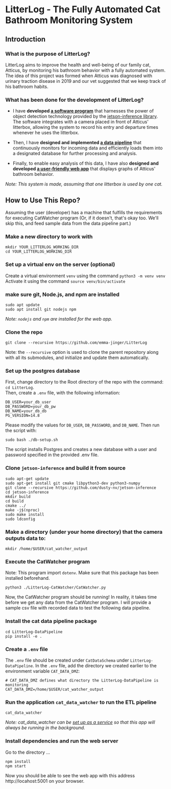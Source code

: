 
# LitterLog - The Fully Automated Cat Bathroom Monitoring System
## Introduction
### What is the purpose of LitterLog?
LitterLog aims to improve the health and well-being of our family cat, Atticus, by monitoring his bathroom behavior with a fully automated system. The idea of this project was formed when Atticus was diagnosed with urinary traction disease in 2019 and our vet suggested that we keep track of his bathroom habits.

### What has been done for the development of LitterLog?
- I have **developed [a software program](https://github.com/emma-jinger/Litterlog-CatWatcher/tree/aadfa7eb1b7098925f2a8226d23947514a762ee3)** that harnesses the power of object detection technology provided by the [jetson-inference library](https://github.com/dusty-nv/jetson-inference). The software integrates with a camera placed in front of Atticus' litterbox, allowing the system to record his entry and departure times whenever he uses the litterbox. 

- Then, I have **designed and implemented [a data pipeline](https://github.com/emma-jinger/LitterLog-DataPipeline/tree/d4c44f7470c6349ac62e4717515655d85f31f98c)** that continuously monitors for incoming data and efficiently loads them into a designated database for further processing and analysis.

- Finally, to enable easy analysis of this data, I have also **designed and developed [a user-friendly web app](https://github.com/emma-jinger/LitterLog-WebApp/tree/65c07feef6b9cb3ee439a9bd975c53307aaee43e)** that displays graphs of Atticus' bathroom behavior.

*Note: This system is made, assuming that one litterbox is used by one cat.* 


## How to Use This Repo?
Assuming the user (developer) has a machine that fulfills the requirements for executing CatWatcher program (Or, if it doesn't, that's okay too. We'll skip this, and feed sample data from the data pipeline part.)

### Make a new directory to work with
```
mkdir YOUR_LITTERLOG_WORKING_DIR
cd YOUR_LITTERLOG_WORKING_DIR
```
### Set up a virtual env on the server (optional)
Create a virtual environment `venv` using the command `python3 -m venv venv`
Activate it using the command `source venv/bin/activate`

### make sure git, Node.js, and npm are installed
```
sudo apt update
sudo apt install git nodejs npm
```
*Note: `nodejs` and `npm` are installed for the web app.*

### Clone the repo
```
git clone --recursive https://github.com/emma-jinger/LitterLog 
``` 
Note: the `--recursive` option is used to clone the parent repository along with all its submodules, and initialize and update them automatically.

### Set up the postgres database
First, change directory to the Root directory of the repo with the command: `cd LitterLog`.<br>
Then, create a `.env` file, with the following information: 
```
DB_USER=your_db_user
DB_PASSWORD=your_db_pw
DB_NAME=your_db_db
PG_VERSION=14.8
```
Please modify the values for `DB_USER`, `DB_PASSWORD`, and `DB_NAME`. Then run the script with: 
```
sudo bash ./db-setup.sh
```
The script installs Postgres and creates a new database with a user and password specified in the provided .env file.


### Clone `jetson-inference` and build it from source
```
sudo apt-get update
sudo apt-get install git cmake libpython3-dev python3-numpy
git clone --recursive https://github.com/dusty-nv/jetson-inference
cd jetson-inference
mkdir build
cd build
cmake ../
make -j$(nproc)
sudo make install
sudo ldconfig
```
### Make a directory (under your home directory) that the camera outputs data to: 
```
mkdir /home/$USER/cat_watcher_output
```
### Execute the CatWatcher program  
Note: This program import `dotenv`. Make sure that this package has been installed beforehand.  
```
python3 ./LitterLog-CatWatcher/CatWatcher.py
```
Now, the CatWatcher program should be running! In reality, it takes time before we get any data from the CatWatcher program. I will provide a sample csv file with recorded data to test the following data pipeline. 


### Install the cat data pipeline package 
```
cd LitterLog-DataPipeline
pip install -e .
```
### Create a `.env` file 
The `.env` file should be created under `CatDataSchema` under `LitterLog-DataPipeline`. In the `.env` file, add the directory we created earlier to the environment variable `CAT_DATA_DMZ`: 
```dotenv
# CAT_DATA_DMZ defines what directory the LitterLog-DataPipeline is monitoring
CAT_DATA_DMZ=/home/$USER/cat_watcher_output
``` 
### Run the application `cat_data_watcher` to run the ETL pipeline
```
cat_data_watcher
```
*Note: cat_data_watcher can be [set up as a service](https://github.com/emma-jinger/Set-Up-a-Service-on-Ubuntu) so that this app will always be running in the background.*

### Install dependencies and run the web server
Go to the directory ...
```
npm install
npm start
```
Now you should be able to see the web app with this address http://locahost:5001 on your browser.